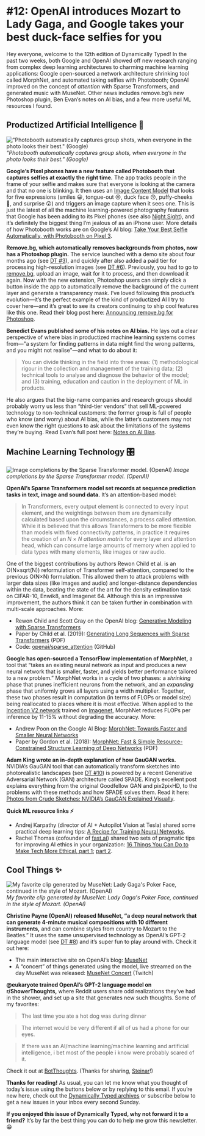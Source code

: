 # #12: OpenAI introduces Mozart to Lady Gaga, and Google takes your best duck-face selfies for you 

Hey everyone, welcome to the 12th edition of Dynamically Typed!
In the past two weeks, both Google and OpenAI showed off new research ranging from complex deep learning architectures to charming machine learning applications: Google open-sourced a network architecture shrinking tool called MorphNet, and automated taking selfies with Photobooth; OpenAI improved on the concept of _attention_ with Sparse Transformers, and generated music with MuseNet.
Other news includes remove.bg’s new Photoshop plugin, Ben Evan’s notes on AI bias, and a few more useful ML resources I found.

## Productized Artificial Intelligence 🔌

!["Photobooth automatically captures group shots, when everyone in the photo looks their best." (Google)](https://s3.amazonaws.com/revue/items/images/004/522/713/mail/c58d481578f6dd7e00a7b511f8177a03.png?1556388688)
_"Photobooth automatically captures group shots, when everyone in the photo looks their best." (Google)_

**Google’s Pixel phones have a new feature called Photobooth that captures selfies at exactly the right time.**
The app tracks people in the frame of your selfie and makes sure that everyone is looking at the camera and that no one is blinking.
It then uses an [Image Content Model](https://ai.googleblog.com/2018/05/automatic-photography-with-google-clips.html?utm_campaign=Dynamically%20Typed&utm_medium=email&utm_source=Revue%20newsletter) that looks for five expressions (smiles 😀, tongue-out 😝, duck face 😙, puffy-cheeks 🐡, and surprise 😮) and triggers an image capture when it sees one.
This is just the latest of all the machine learning-powered photography features that Google has been adding to its Pixel phones (see also [Night Sight](https://www.theverge.com/2018/11/14/18092660/google-night-sight-review-pixel-2-3-camera-photos-image-quality?utm_campaign=Dynamically%20Typed&utm_medium=email&utm_source=Revue%20newsletter)), and it’s definitely the biggest thing I’m jealous of as an iPhone user.
More details of how Photobooth works are on Google’s AI blog: [Take Your Best Selfie Automatically, with Photobooth on Pixel 3](https://ai.googleblog.com/2019/04/take-your-best-selfie-automatically.html?m=1&utm_campaign=Dynamically%20Typed&utm_medium=email&utm_source=Revue%20newsletter).

**Remove.bg, which automatically removes backgrounds from photos, now has a Photoshop plugin.**
The service launched with a demo site about four months ago (see [DT #3](https://www.getrevue.co/profile/dynamically-typed/issues/3-happy-holidays-149573?utm_campaign=Dynamically%20Typed&utm_medium=email&utm_source=Revue%20newsletter)), and quickly after also added a paid tier for processing high-resolution images (see [DT #6](https://dynamicallytyped.com/issues/6-deep-reinforcement-learning-from-an-atari-zoo-to-a-self-driving-car-in-20-minutes-155882?utm_campaign=Dynamically%20Typed&utm_medium=email&utm_source=Revue%20newsletter)).
Previously, you had to go to [remove.bg](https://remove.bg?utm_campaign=Dynamically%20Typed&utm_medium=email&utm_source=Revue%20newsletter), upload an image, wait for it to process, and then download it again.
Now with the new extension, Photoshop users can simply click a button inside the app to automatically remove the background of the current layer and generate a transparency mask.
I’ve loved following this product’s evolution—it’s the perfect example of the kind of productized AI I try to cover here—and it’s great to see its creators continuing to ship cool features like this one.
Read their blog post here: [Announcing remove.bg for Photoshop](https://www.remove.bg/b/remove-bg-photoshop?ref=producthunt&utm_campaign=Dynamically%20Typed&utm_medium=email&utm_source=Revue%20newsletter).

**Benedict Evans published some of his notes on AI bias.**
He lays out a clear perspective of where bias in productized machine learning systems comes from—"a system for finding patterns in data might find the wrong patterns, and you might not realise"—and what to do about it:

> You can divide thinking in the field into three areas: (1) methodological rigour in the collection and management of the training data; (2) technical tools to analyse and diagnose the behavior of the model; and (3) training, education and caution in the deployment of ML in products.

He also argues that the big-name companies and research groups should probably worry us less than “third-tier vendors” that sell ML-powered technology to non-technical customers: the former group is full of people who know (and worry) about AI bias, while the latter’s customers may not even know the right questions to ask about the limitations of the systems they’re buying.
Read Evan’s full post here: [Notes on AI Bias](https://www.ben-evans.com/benedictevans/2019/4/15/notes-on-ai-bias?utm_campaign=Dynamically%20Typed&utm_medium=email&utm_source=Revue%20newsletter).

## Machine Learning Technology 🎛

![Image completions by the Sparse Transformer model. (OpenAI)](https://s3.amazonaws.com/revue/items/images/004/522/961/mail/d15e3063efb7b34a83465b4042c92159.png?1556400476)
_Image completions by the Sparse Transformer model. (OpenAI)_

**OpenAI’s Sparse Transformers model set records at sequence prediction tasks in text, image and sound data.**
It’s an attention-based model:

> In Transformers, every output element is connected to every input element, and the weightings between them are dynamically calculated based upon the circumstances, a process called _attention_.
> While it is believed that this allows Transformers to be more flexible than models with fixed connectivity patterns, in practice it requires the creation of an _N_ × _N_ _attention matrix_ for every layer and attention head, which can consume large amounts of memory when applied to data types with many elements, like images or raw audio.

One of the biggest contributions by authors Rewon Child et al.
is an O(N×sqrt(N)) reformulation of Transformer self-attention, compared to the previous O(N×N) formulation.
This allowed them to attack problems with larger data sizes (like images and audio) and longer-distance dependencies within the data, beating the state of the art for the density estimation task on CIFAR-10, Enwik8, and Imagenet 64.
Although this is an impressive improvement, the authors think it can be taken further in combination with multi-scale approaches.
More:

- Rewon Child and Scott Gray on the OpenAI blog: [Generative Modeling with Sparse Transformers](https://openai.com/blog/sparse-transformer/?utm_campaign=Dynamically%20Typed&utm_medium=email&utm_source=Revue%20newsletter)
- Paper by Child et al. (2019): [Generating Long Sequences with Sparse Transformers](https://arxiv.org/pdf/1904.10509.pdf?utm_campaign=Dynamically%20Typed&utm_medium=email&utm_source=Revue%20newsletter) (PDF)
- Code: [openai/sparse_attention](https://github.com/openai/sparse_attention?utm_campaign=Dynamically%20Typed&utm_medium=email&utm_source=Revue%20newsletter) (GitHub)

**Google has open-sourced a TensorFlow implementation of MorphNet,** a tool that “takes an existing neural network as input and produces a new neural network that is smaller, faster, and yields better performance tailored to a new problem.” MorphNet works in a cycle of two phases: a _shrinking_ phase that prunes inefficient neurons from the network, and an _expanding_ phase that uniformly grows all layers using a width multiplier.
Together, these two phases result in computation (in terms of FLOPs or model size) being reallocated to places where it is most effective.
When applied to the [Inception V2 network](https://arxiv.org/abs/1502.03167?utm_campaign=Dynamically%20Typed&utm_medium=email&utm_source=Revue%20newsletter) trained on [Imagenet](http://www.image-net.org/?utm_campaign=Dynamically%20Typed&utm_medium=email&utm_source=Revue%20newsletter), MorphNet reduces FLOPs per inference by 11-15% without degrading the accuracy.
More:

- Andrew Poon on the Google AI Blog: [MorphNet: Towards Faster and Smaller Neural Networks](http://ai.googleblog.com/2019/04/morphnet-towards-faster-and-smaller.html?utm_campaign=Dynamically%20Typed&utm_medium=email&utm_source=Revue%20newsletter)
- Paper by Gordon et al. (2018): [MorphNet: Fast & Simple Resource-Constrained Structure Learning of Deep Networks](https://arxiv.org/pdf/1711.06798.pdf?utm_campaign=Dynamically%20Typed&utm_medium=email&utm_source=Revue%20newsletter) (PDF)

**Adam King wrote an in-depth explanation of how GauGAN works.**
NVIDIA’s GauGAN tool that can automatically transform sketches into photorealistic landscapes (see [DT #10](https://dynamicallytyped.com/issues/10-a-turing-award-for-deep-learning-and-a-bitter-lesson-for-ai-research-166903?utm_campaign=Dynamically%20Typed&utm_medium=email&utm_source=Revue%20newsletter)) is powered by a recent Generative Adversarial Network (GAN) architecture called SPADE.
King’s excellent post explains everything from the original Goodfellow GAN and pix2pixHD, to the problems with these methods and how SPADE solves them.
Read it here: [Photos from Crude Sketches: NVIDIA’s GauGAN Explained Visually](https://adamdking.com/blog/gaugan/?utm_campaign=Dynamically%20Typed&utm_medium=email&utm_source=Revue%20newsletter).

**Quick ML resource links ⚡️**

- Andrej Karpathy (director of AI + Autopilot Vision at Tesla) shared some practical deep learning tips: [A Recipe for Training Neural Networks](https://karpathy.github.io/2019/04/25/recipe/?utm_campaign=Dynamically%20Typed&utm_medium=email&utm_source=Revue%20newsletter).
- Rachel Thomas (cofounder of [fast.ai](https://www.fast.ai/?utm_campaign=Dynamically%20Typed&utm_medium=email&utm_source=Revue%20newsletter)) shared two sets of pragmatic tips for improving AI ethics in your organization: [16 Things You Can Do to Make Tech More Ethical, part 1](https://www.fast.ai/2019/04/22/ethics-action-1/?utm_campaign=Dynamically%20Typed&utm_medium=email&utm_source=Revue%20newsletter); [part 2](https://www.fast.ai/2019/04/25/ethics-action-2/?utm_campaign=Dynamically%20Typed&utm_medium=email&utm_source=Revue%20newsletter).

## Cool Things ✨

![My favorite clip generated by MuseNet: Lady Gaga's Poker Face, continued in the style of Mozart. (OpenAI)](https://s3.amazonaws.com/revue/items/images/004/523/026/mail/d5221ee470c6057aa1006b2c23d06c14.png?1556404969)
_My favorite clip generated by MuseNet: Lady Gaga's Poker Face, continued in the style of Mozart. (OpenAI)_

**Christine Payne (OpenAI) released MuseNet, “a deep neural network that can generate 4-minute musical compositions with 10 different instruments,** and can combine styles from country to Mozart to the Beatles.” It uses the same unsupervised technology as OpenAI’s GPT-2 language model (see [DT #8](https://dynamicallytyped.com/issues/8-should-openai-open-source-their-impressive-new-language-model-161119?utm_campaign=Dynamically%20Typed&utm_medium=email&utm_source=Revue%20newsletter)) and it’s super fun to play around with.
Check it out here:

- The main interactive site on OpenAI’s blog: [MuseNet](https://openai.com/blog/musenet/?utm_campaign=Dynamically%20Typed&utm_medium=email&utm_source=Revue%20newsletter)
- A “concert” of things generated using the model, live streamed on the day MuseNet was released: [MuseNet Concert](https://www.twitch.tv/videos/416276005?t=&utm_campaign=Dynamically%20Typed&utm_medium=email&utm_source=Revue%20newsletter) (Twitch)

**@eukaryote trained OpenAI’s GPT-2 language model on r/ShowerThoughts,** where Reddit users share odd realizations they’ve had in the shower, and set up a site that generates new such thoughts.
Some of my favorites:

> The last time you ate a hot dog was during dinner

> The internet would be very different if all of us had a phone for our eyes.

> If there was an AI/machine learning/machine learning and artificial intelligence, i bet most of the people i know were probably scared of it.

Check it out at [BotThoughts](https://eukaryote31.github.io/bot-thoughts/?utm_campaign=Dynamically%20Typed&utm_medium=email&utm_source=Revue%20newsletter).
(Thanks for sharing, [Steinar](https://twitter.com/SteinarLaenen?utm_campaign=Dynamically%20Typed&utm_medium=email&utm_source=Revue%20newsletter)!)

**Thanks for reading!**
As usual, you can let me know what you thought of today’s issue using the buttons below or by replying to this email.
If you’re new here, check out the [Dynamically Typed archives](https://dynamicallytyped.com/?utm_campaign=Dynamically%20Typed&utm_medium=email&utm_source=Revue%20newsletter) or subscribe below to get a new issues in your inbox every second Sunday.

**If you enjoyed this issue of Dynamically Typed, why not forward it to a friend?**
It’s by far the best thing you can do to help me grow this newsletter.
😁